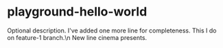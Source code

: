 # playground-hello-world
Optional description.
I've added one more line for completeness.
This I do on feature-1 branch.\n New line cinema presents.
